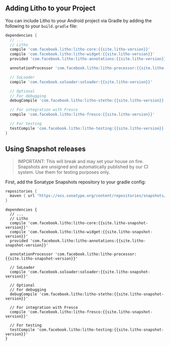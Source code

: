 <block class="gradle" />

## Adding Litho to your Project

You can include Litho to your Android project via Gradle by adding the following to your `build.gradle` file:

```groovy
dependencies {
  // ...
  // Litho
  compile 'com.facebook.litho:litho-core:{{site.litho-version}}'
  compile 'com.facebook.litho:litho-widget:{{site.litho-version}}'
  provided 'com.facebook.litho:litho-annotations:{{site.litho-version}}'

  annotationProcessor 'com.facebook.litho:litho-processor:{{site.litho-version}}'

  // SoLoader
  compile 'com.facebook.soloader:soloader:{{site.litho-version}}'

  // Optional
  // For debugging
  debugCompile 'com.facebook.litho:litho-stetho:{{site.litho-version}}'

  // For integration with Fresco
  compile 'com.facebook.litho:litho-fresco:{{site.litho-version}}'

  // For testing
  testCompile 'com.facebook.litho:litho-testing:{{site.litho-version}}'
}
```

## Using Snapshot releases

> IMPORTANT: This will break and may set your house on fire. Snapshots are unsigned and
  automatically published by our CI system. Use them for testing purposes only.

First, add the Sonatype Snapshots repository to your gradle config:

```groovy
repositories {
  maven { url "https://oss.sonatype.org/content/repositories/snapshots/" }
}
```

```
dependencies {
  // ...
  // Litho
  compile 'com.facebook.litho:litho-core:{{site.litho-snapshot-version}}'
  compile 'com.facebook.litho:litho-widget:{{site.litho-snapshot-version}}'
  provided 'com.facebook.litho:litho-annotations:{{site.litho-snapshot-version}}'

  annotationProcessor 'com.facebook.litho:litho-processor:{{site.litho-snapshot-version}}'

  // SoLoader
  compile 'com.facebook.soloader:soloader:{{site.litho-snapshot-version}}'

  // Optional
  // For debugging
  debugCompile 'com.facebook.litho:litho-stetho:{{site.litho-snapshot-version}}'

  // For integration with Fresco
  compile 'com.facebook.litho:litho-fresco:{{site.litho-snapshot-version}}'

  // For testing
  testCompile 'com.facebook.litho:litho-testing:{{site.litho-snapshot-version}}'
}
```
